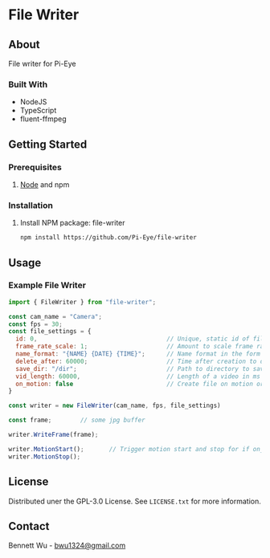 # File Writer

## About

File writer for Pi-Eye

### Built With

* NodeJS
* TypeScript
* fluent-ffmpeg

## Getting Started

### Prerequisites

1. [Node](https://nodejs.org/en/) and npm

### Installation

1. Install NPM package: file-writer
    ```sh
    npm install https://github.com/Pi-Eye/file-writer
    ```

## Usage

### Example File Writer

```js
import { FileWriter } from "file-writer";

const cam_name = "Camera";
const fps = 30;
const file_settings = {
  id: 0,                                    // Unique, static id of filewriter
  frame_rate_scale: 1;                      // Amount to scale frame rate down by
  name_format: "{NAME} {DATE} {TIME}";      // Name format in the form a string where "{NAME}", "{DATE}", "{TIME}" denote where to insert camera name, date, and time respectively
  delete_after: 60000;                      // Time after creation to delete a file in ms
  save_dir: "/dir";                         // Path to directory to save to
  vid_length: 60000,                        // Length of a video in ms
  on_motion: false                          // Create file on motion or continuously
}

const writer = new FileWriter(cam_name, fps, file_settings)

const frame;        // some jpg buffer

writer.WriteFrame(frame);

writer.MotionStart();       // Trigger motion start and stop for if on_motion is true
writer.MotionStop();
```

## License

Distributed uner the GPL-3.0 License. See `LICENSE.txt` for more information.

## Contact

Bennett Wu - bwu1324@gmail.com